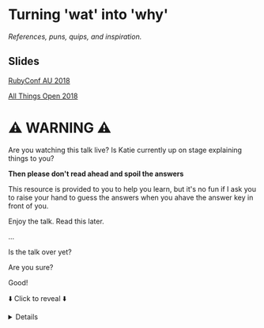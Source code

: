 # Turning 'wat' into 'why'

*References, puns, quips, and inspiration.*


## Slides

[RubyConf AU 2018](https://github.com/glasnt/talks/tree/gh-pages/2018_03_RubyConfAU/)

[All Things Open 2018](https://github.com/glasnt/talks/tree/gh-pages/2018_10_AllThingsOpen.podium)
	

# ⚠️  WARNING ⚠️

Are you watching this talk live? Is Katie currently up on stage explaining things to you?

**Then please don't read ahead and spoil the answers**

This resource is provided to you to help you learn, but it's no fun if I ask you to raise your hand to guess the answers when you ahave the answer key in front of you. 

Enjoy the talk. Read this later. 


...


Is the talk over yet?

Are you sure?

Good!

⬇️  Click to reveal ⬇️

<details>

PS and FYI: you may have gotten to this page from a number of different iterations of this talk. This repo serves as a catch-all for all talk variants, and may reference things that weren't included in the version of the talk you watched/attended. 

## JavaScript

### Implicit Type Coercion

```
> 4 - "2"
2
```

https://www.safaribooksonline.com/library/view/you-dont-know/9781491905159/ch04.html#implicitly-strings----numbers

> The `-` operator is defined only for numeric subtraction, so [4 - "2"] forces ["2"]'2 value to be coerced to a number

```
> 4 + "2"
42
```

https://www.safaribooksonline.com/library/view/you-dont-know/9781491905159/ch04.html#implicitly-strings----numbers

> According to the ES5 spec, section 11.6.1, the + algorithm (when an object
> value is an operand) will concatenate if either operand is either already a
> string ...


```
> 1 == "1"
True
```

https://www.safaribooksonline.com/library/view/you-dont-know/9781491905159/ch04.html#loose-equals-vs-strict-equals

> == allows coercion in the equality comparison and === disallows coercion.


http://2ality.com/2012/01/object-plus-object.html

### Addition Operator

http://www.ecma-international.org/ecma-262/9.0/index.html#sec-addition-operator-plus

https://tc39.github.io/ecma262/#prod-Block

https://tc39.github.io/ecma262/#sec-unary-plus-operator

https://twitter.com/littledan/status/1036991541154394115


## Interlude: Ducks

https://www.destroyallsoftware.com/talks/wat

## Ruby

https://ruby-doc.org/core-2.5.0/doc/syntax/precedence_rdoc.html

https://whatthefuckruby.tumblr.com/post/70164947137/irb-not-true-false-true-irb-not-true

## Python

Amy Hanlon "Investigating Python Wats", PyCon US 2015

https://www.youtube.com/watch?v=sH4XF6pKKmk

## Haskell

http://adamesterline.com/haskell/2015/01/03/Fibonacci-in-Haskell

## Bash

https://ryanstutorials.net/bash-scripting-tutorial/bash-arithmetic.php

## Elixir

http://www.cursingthedarkness.com/2015/10/the-definitive-all-dancing-all-complete.html


## Go

### `:=`

https://golang.org/ref/spec#Short_variable_declarations

### `-128/-1=-128`

https://twitter.com/pasiphae_goals/status/923821863222079488

https://twitter.com/rozaliev/status/923919964720988166

https://golang.org/ref/spec#Operators

> The one exception to this rule is that if the dividend x is the most negative
value for the int type of x, the quotient q = x / -1 is equal to x (and r = 0)
due to two's-complement integer overflow

https://golang.org/ref/spec#Integer_overflow

### Scala

Default functionality. 


### Python

[Source](www.youtube.com/watch?v=sH4XF6pKKmk)

### Java

[Source](http://stackoverflow.com/a/2001861/124019)

### CSS

[Source](https://twitter.com/mxstbr/status/1038416725182697472)

https://developer.mozilla.org/en-US/docs/Web/CSS/Specificity

### Perl

Source: original research. [Explanation](http://stackoverflow.com/a/14046720/124019)

### PHP

[Source](http://phpsadness.com/sad/30)

http://php.net/manual/en/language.operators.comparison.php#language.operators.comparison.ternary

### Powershell

Source: original research. [Documentation](http://fuckpowershell.tumblr.com/post/31777924330/fuck-using-standard-operands)

https://docs.microsoft.com/en-us/powershell/module/microsoft.powershell.core/about/about_comparison_operators?view=powershell-6

https://docs.microsoft.com/en-us/powershell/module/microsoft.powershell.core/about/about_redirection?view=powershell-6

## Images

'wat' duck, [wat](https://www.destroyallsoftware.com/talks/wat), Gary Bernhardt

'wat' duck, Sydney, [hofman](https://imgur.com/gallery/gqilq)

https://www.florentijnhofman.nl/


# Further Reading

[Contempt Culture](https://blog.aurynn.com/2015/12/16-contempt-culture), auyrnn shaw

[Why I love Legacy DevOps](https://recompilermag.com/issues/issue-4/why-i-love-legacy-devops/), Katie McLaughlin, [The Recompiler, Issue 4](https://recompilermag.com/issues/issue-4/)


</details>
